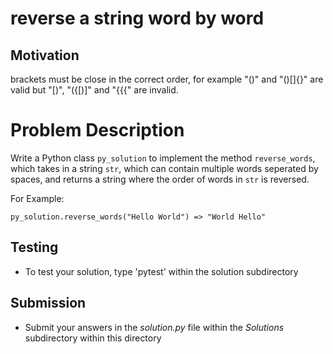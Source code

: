 # reverse a string word by word
## Motivation
brackets must be close in the correct order,
for example "()" and "()[]{}" are valid but "[)", "({[)]" and "{{{" are invalid.


# Problem Description
Write a Python class `py_solution` to implement the method `reverse_words`, which takes in a string `str`, which can contain multiple words seperated by spaces, and returns a string where the order of words in `str` is reversed.

 For Example:
 ```
 py_solution.reverse_words("Hello World") => "World Hello"
 ```

## Testing
* To test your solution, type 'pytest' within the solution subdirectory

## Submission
* Submit your answers in the *solution.py* file within the *Solutions* subdirectory within this directory